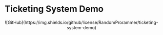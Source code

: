 # Ticketing System Demo
<div align="center">![GitHub](https://img.shields.io/github/license/RandomProrammer/ticketing-system-demo)</div>
